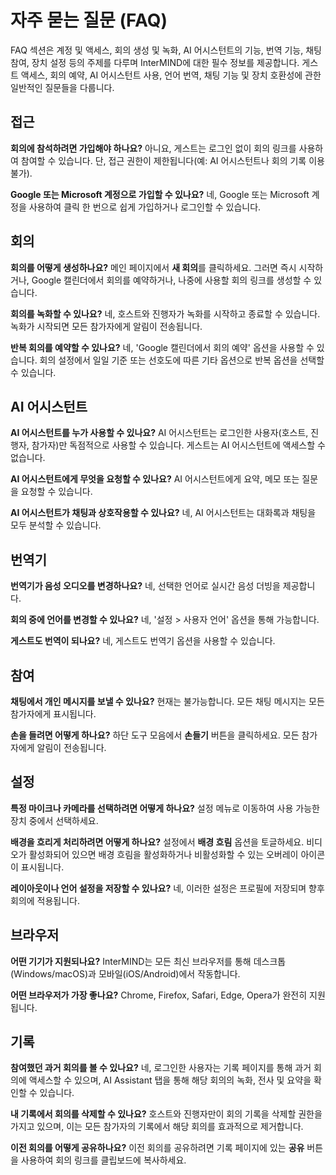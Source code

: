 # 자주 묻는 질문 (FAQ)

FAQ 섹션은 계정 및 액세스, 회의 생성 및 녹화, AI 어시스턴트의 기능, 번역 기능, 채팅 참여, 장치 설정 등의 주제를 다루며 InterMIND에 대한 필수 정보를 제공합니다. 게스트 액세스, 회의 예약, AI 어시스턴트 사용, 언어 번역, 채팅 기능 및 장치 호환성에 관한 일반적인 질문들을 다룹니다.

## 접근

**회의에 참석하려면 가입해야 하나요?**
아니요, 게스트는 로그인 없이 회의 링크를 사용하여 참여할 수 있습니다. 단, 접근 권한이 제한됩니다(예: AI 어시스턴트나 회의 기록 이용 불가).

**Google 또는 Microsoft 계정으로 가입할 수 있나요?**
네, Google 또는 Microsoft 계정을 사용하여 클릭 한 번으로 쉽게 가입하거나 로그인할 수 있습니다.

## 회의

**회의를 어떻게 생성하나요?**
메인 페이지에서 **새 회의**를 클릭하세요. 그러면 즉시 시작하거나, Google 캘린더에서 회의를 예약하거나, 나중에 사용할 회의 링크를 생성할 수 있습니다.

**회의를 녹화할 수 있나요?**
네, 호스트와 진행자가 녹화를 시작하고 종료할 수 있습니다. 녹화가 시작되면 모든 참가자에게 알림이 전송됩니다.

**반복 회의를 예약할 수 있나요?**
네, 'Google 캘린더에서 회의 예약' 옵션을 사용할 수 있습니다. 회의 설정에서 일일 기준 또는 선호도에 따른 기타 옵션으로 반복 옵션을 선택할 수 있습니다.

## AI 어시스턴트

**AI 어시스턴트를 누가 사용할 수 있나요?**
AI 어시스턴트는 로그인한 사용자(호스트, 진행자, 참가자)만 독점적으로 사용할 수 있습니다. 게스트는 AI 어시스턴트에 액세스할 수 없습니다.

**AI 어시스턴트에게 무엇을 요청할 수 있나요?**
AI 어시스턴트에게 요약, 메모 또는 질문을 요청할 수 있습니다.

**AI 어시스턴트가 채팅과 상호작용할 수 있나요?**
네, AI 어시스턴트는 대화록과 채팅을 모두 분석할 수 있습니다.

## 번역기

**번역기가 음성 오디오를 변경하나요?**
네, 선택한 언어로 실시간 음성 더빙을 제공합니다.

**회의 중에 언어를 변경할 수 있나요?**
네, '설정 > 사용자 언어' 옵션을 통해 가능합니다.

**게스트도 번역이 되나요?**
네, 게스트도 번역기 옵션을 사용할 수 있습니다.

## 참여

**채팅에서 개인 메시지를 보낼 수 있나요?**
현재는 불가능합니다. 모든 채팅 메시지는 모든 참가자에게 표시됩니다.

**손을 들려면 어떻게 하나요?**
하단 도구 모음에서 **손들기** 버튼을 클릭하세요. 모든 참가자에게 알림이 전송됩니다.

## 설정

**특정 마이크나 카메라를 선택하려면 어떻게 하나요?**
설정 메뉴로 이동하여 사용 가능한 장치 중에서 선택하세요.

**배경을 흐리게 처리하려면 어떻게 하나요?**
설정에서 **배경 흐림** 옵션을 토글하세요. 비디오가 활성화되어 있으면 배경 흐림을 활성화하거나 비활성화할 수 있는 오버레이 아이콘이 표시됩니다.

**레이아웃이나 언어 설정을 저장할 수 있나요?**
네, 이러한 설정은 프로필에 저장되며 향후 회의에 적용됩니다.

## 브라우저

**어떤 기기가 지원되나요?**
InterMIND는 모든 최신 브라우저를 통해 데스크톱(Windows/macOS)과 모바일(iOS/Android)에서 작동합니다.

**어떤 브라우저가 가장 좋나요?**
Chrome, Firefox, Safari, Edge, Opera가 완전히 지원됩니다.

## 기록

**참여했던 과거 회의를 볼 수 있나요?**
네, 로그인한 사용자는 기록 페이지를 통해 과거 회의에 액세스할 수 있으며, AI Assistant 탭을 통해 해당 회의의 녹화, 전사 및 요약을 확인할 수 있습니다.

**내 기록에서 회의를 삭제할 수 있나요?**
호스트와 진행자만이 회의 기록을 삭제할 권한을 가지고 있으며, 이는 모든 참가자의 기록에서 해당 회의를 효과적으로 제거합니다.

**이전 회의를 어떻게 공유하나요?**
이전 회의를 공유하려면 기록 페이지에 있는 **공유** 버튼을 사용하여 회의 링크를 클립보드에 복사하세요.